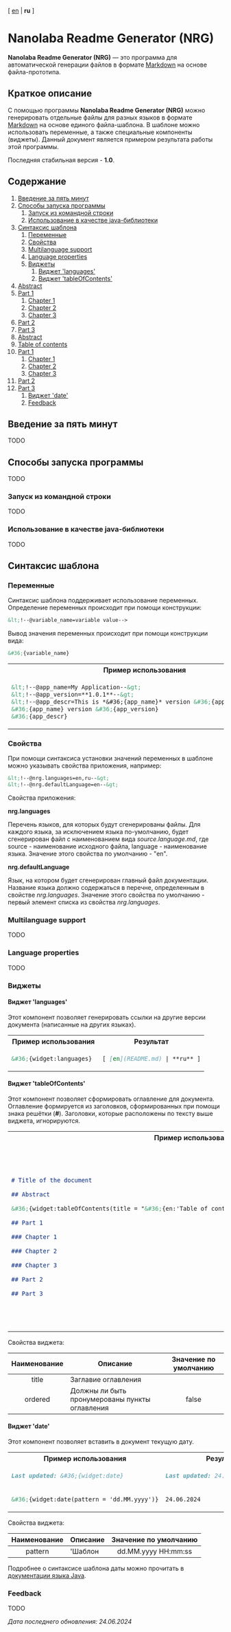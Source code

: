 <!-- This file was automatically generated by Nanolaba Readme Generator (NRG) 1.0-SNAPSHOT -->
<!-- Visit https://github.com/nanolaba/readme-generator for details -->


[ [en](README.md) | **ru** ]

# Nanolaba Readme Generator (NRG)

**Nanolaba Readme Generator (NRG)** — это программа для автоматической генерации файлов в формате
[Markdown]( https://en.wikipedia.org/wiki/Markdown) на основе файла-прототипа.

## Краткое описание

С помощью программы **Nanolaba Readme Generator (NRG)** можно генерировать отдельные файлы для разных языков в формате
[Markdown]( https://en.wikipedia.org/wiki/Markdown) на основе единого файла-шаблона.
В шаблоне можно использовать переменные, а также специальные компоненты (виджеты).
Данный документ является примером результата работы этой программы.

Последняя стабильная версия - **1.0**.

## Содержание

1. [Введение за пять минут](#введение-за-пять-минут)
2. [Способы запуска программы](#способы-запуска-программы)
	1. [Запуск из командной строки](#запуск-из-командной-строки)
	2. [Использование в качестве java-библиотеки](#использование-в-качестве-java-библиотеки)
3. [Синтаксис шаблона](#синтаксис-шаблона)
	1. [Переменные](#переменные)
	1. [Свойства](#свойства)
	2. [Multilanguage support](#multilanguage-support)
	3. [Language properties](#language-properties)
	4. [Виджеты](#виджеты)
		1. [Виджет 'languages'](#виджет-'languages')
		1. [Виджет 'tableOfContents'](#виджет-'tableofcontents')
1. [Abstract](#abstract)
1. [Part 1](#part-1)
	1. [Chapter 1](#chapter-1)
	2. [Chapter 2](#chapter-2)
	3. [Chapter 3](#chapter-3)
2. [Part 2](#part-2)
3. [Part 3](#part-3)
1. [Abstract](#abstract)
2. [Table of contents](#table-of-contents)
1. [Part 1](#part-1)
	1. [Chapter 1](#chapter-1)
	2. [Chapter 2](#chapter-2)
	3. [Chapter 3](#chapter-3)
2. [Part 2](#part-2)
3. [Part 3](#part-3)
   1. [Виджет 'date'](#виджет-'date')
	1. [Feedback](#feedback)

## Введение за пять минут

TODO

## Способы запуска программы

TODO

### Запуск из командной строки

TODO

### Использование в качестве java-библиотеки

TODO

## Синтаксис шаблона

### Переменные

Синтаксис шаблона поддерживает использование переменных.
Определение переменных происходит при помощи конструкции:

```markdown
&lt;!--@variable_name=variable value-->
```

Вывод значения переменных происходит при помощи конструкции вида:

```markdown
&#36;{variable_name}
```

<table>
<tr><th>Пример использования</th><th>Результат</th></tr>
<tr><td>

```markdown
&lt;!--@app_name=My Application--&gt;
&lt;!--@app_version=**1.0.1**--&gt;
&lt;!--@app_descr=This is *&#36;{app_name}* version &#36;{app_version}--&gt;
&#36;{app_name} version &#36;{app_version}
&#36;{app_descr}
```

</td><td>

```markdown
My Application version **1.0.1**
This is *My Application* version **1.0.1**
```

</td></tr>
</table>

### Свойства

При помощи синтаксиса установки значений переменных в шаблоне можно указывать свойства приложения, например:

```markdown
&lt;!--@nrg.languages=en,ru--&gt;
&lt;!--@nrg.defaultLanguage=en--&gt;
```

Свойства приложения:

**nrg.languages**

Перечень языков, для которых будут сгенерированы файлы.
Для каждого языка, за исключением языка по-умолчанию, будет сгенерирован файл с
наименованием вида *source.language.md*, где source - наименование исходного файла, language - наименование
языка. Значение этого свойства по умолчанию - "en".

**nrg.defaultLanguage**

Язык, на котором будет сгенерирован главный файл документации.
Название языка должно содержаться в перечне, определенным в свойстве *nrg.languages*.
Значение этого свойства по умолчанию - первый элемент списка из свойства *nrg.languages*.

### Multilanguage support

TODO

### Language properties

TODO

### Виджеты

#### Виджет 'languages'

Этот компонент позволяет генерировать ссылки на другие версии документа (написанные на других языках).

<table>
<tr><th>Пример использования</th><th>Результат</th></tr>
<tr><td>

```markdown
&#36;{widget:languages} 
```

</td><td>

```markdown
[ [en](README.md) | **ru** ]
```

</td></tr>
</table>

#### Виджет 'tableOfContents'

Этот компонент позволяет сформировать оглавление для документа.
Оглавление формируется из заголовков, сформированных при помощи знака решётки (**#**).
Заголовки, которые расположены по тексту выше виджета, игнорируются.


<table>
<tr><th>Пример использования</th><th>Результат</th></tr>
<tr><td>

```markdown
# Title of the document

## Abstract

&#36;{widget:tableOfContents(title = "&#36;{en:'Table of contents', ru:'Содержание'}", ordered = "true")}

## Part 1

### Chapter 1

### Chapter 2

### Chapter 3

## Part 2

## Part 3
```

</td><td>

```markdown 
# Title of the document

## Abstract

## Table of contents

1. [Part 1](#part-1)
    1. [Chapter 1](#chapter-1)
    2. [Chapter 2](#chapter-2)
    3. [Chapter 3](#chapter-3)
2. [Part 2](#part-2)
3. [Part 3](#part-3)

## Part 1

### Chapter 1

### Chapter 2

### Chapter 3

## Part 2

## Part 3
```

</td></tr> 
</table>

Свойства виджета:

| Наименование | Описание                                       | Значение по умолчанию |
|:------------:|------------------------------------------------|:---------------------:|
|    title     | Заглавие оглавления                            |                       |
|   ordered    | Должны ли быть пронумерованы пункты оглавления |         false         |

#### Виджет 'date'

Этот компонент позволяет вставить в документ текущую дату.

<table>
<tr><th>Пример использования</th><th>Результат</th></tr>
<tr><td>

```markdown
Last updated: &#36;{widget:date}
```

</td><td>

```markdown
Last updated: 24.06.2024 12:38:41
```

</td></tr>
<tr><td>

```markdown
&#36;{widget:date(pattern = 'dd.MM.yyyy')}
```

</td><td>

```markdown
24.06.2024
```

</td></tr>
</table>

Свойства виджета:

| Наименование | Описание | Значение по умолчанию |
|:------------:|----------|:---------------------:|
|   pattern    | 'Шаблон  |  dd.MM.yyyy HH:mm:ss  |

Подробнее о синтаксисе шаблона даты можно прочитать в
[документации языка Java](https://docs.oracle.com/javase/8/docs/api/java/text/SimpleDateFormat.html).

### Feedback

TODO

*Дата последнего обновления: 24.06.2024*
